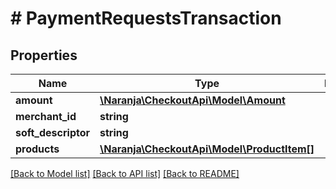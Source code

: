 # # PaymentRequestsTransaction

## Properties

Name | Type | Description | Notes
------------ | ------------- | ------------- | -------------
**amount** | [**\Naranja\CheckoutApi\Model\Amount**](Amount.md) |  | 
**merchant_id** | **string** |  | [optional] 
**soft_descriptor** | **string** |  | [optional] 
**products** | [**\Naranja\CheckoutApi\Model\ProductItem[]**](ProductItem.md) |  | [optional] 

[[Back to Model list]](../../README.md#documentation-for-models) [[Back to API list]](../../README.md#documentation-for-api-endpoints) [[Back to README]](../../README.md)


